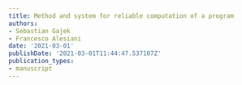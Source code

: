 ```yaml
---
title: Method and system for reliable computation of a program
authors:
- Sebastian Gajek
- Francesco Alesiani
date: '2021-03-01'
publishDate: '2021-03-01T11:44:47.537107Z'
publication_types:
- manuscript
---
```

